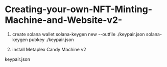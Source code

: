 # Creating-your-own-NFT-Minting-Machine-and-Website-v2-

1. create solana wallet
solana-keygen new --outfile ./keypair.json
solana-keygen pubkey ./keypair.json

2. install Metaplex Candy Machine v2



keypair.json
